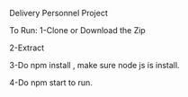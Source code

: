 Delivery Personnel Project

To Run:
1-Clone or Download the Zip

2-Extract

3-Do npm install , make sure node js is install.

4-Do npm start to run.
